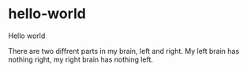 # hello-world
Hello world

There are two diffrent parts in my brain, left and right.
My left brain has nothing right, my right brain has nothing left.
